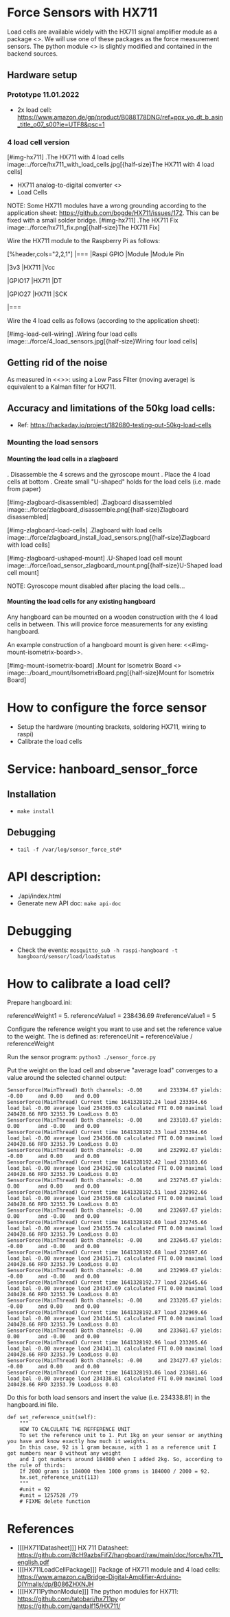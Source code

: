 # Force Sensors with HX711
Load cells are available widely with the HX711 signal amplifier module as a package <<HX711LoadCellPackage>>. 
We will use one of these packages as the force measurement sensors.
The python module <<HX711PythonModule>> is slightly modified and contained in the backend sources.

## Hardware setup

### Prototype 11.01.2022
+ 2x load cell: https://www.amazon.de/gp/product/B088T78DNG/ref=ppx_yo_dt_b_asin_title_o07_s00?ie=UTF8&psc=1


### 4 load cell version

[#img-hx711]
.The HX711 with 4 load cells
image::./force/hx711_with_load_cells.jpg[{half-size}The HX711 with 4 load cells]
- HX711 analog-to-digital converter <<HX711Datasheet>>
- Load Cells

NOTE: Some HX711 modules have a wrong grounding according to the application sheet:
https://github.com/bogde/HX711/issues/172. This can be fixed with a small solder bridge.
[#img-hx711]
.The HX711 Fix
image::./force/hx711_fix.png[{half-size}The HX711 Fix]

Wire the HX711 module to the Raspberry Pi as follows:

[%header,cols="2,2,1"] 
|===
|Raspi GPIO
|Module
|Module Pin

|3v3
|HX711
|Vcc

|GPIO17
|HX711
|DT

|GPIO27
|HX711
|SCK

|===

Wire the 4 load cells as follows (according to the application sheet):

[#img-load-cell-wiring]
.Wiring four load cells
image::./force/4_load_sensors.jpg[{half-size}Wiring four load cells]

## Getting rid of the noise
As measured in <<<LPFvsKalman>>>: using a Low Pass Filter (moving average) is equivalent to a Kalman filter for HX711.

## Accuracy and limitations of the 50kg load cells:
- Ref: https://hackaday.io/project/182680-testing-out-50kg-load-cells


### Mounting the load sensors

#### Mounting the load cells in a zlagboard

. Disassemble the 4 screws and the gyroscope mount
. Place the 4 load cells at bottom 
. Create small "U-shaped" holds for the load cells (i.e. made from paper)

[#img-zlagboard-disassembled]
.Zlagboard disassembled
image::./force/zlagboard_disassemble.png[{half-size}Zlagboard disassembled]

[#img-zlagboard-load-cells]
.Zlagboard with load cells
image::./force/zlagboard_install_load_sensors.png[{half-size}Zlagboard with load cells]

[#img-zlagboard-ushaped-mount]
.U-Shaped load cell mount
image::./force/load_sensor_zlagboard_mount.png[{half-size}U-Shaped load cell mount]

NOTE: Gyroscope mount disabled after placing the load cells...


#### Mounting the load cells for any existing hangboard
Any hangboard can be mounted on a wooden construction with the 4 load cells in 
between. This will provice force measurements for any existing hangboard.

An example construction of a hangboard mount is given here: <<#img-mount-isometrix-board>>.

[#img-mount-isometrix-board]
.Mount for Isometrix Board <<ArduinoHangboard>>
image::./board_mount/IsometrixBoard.png[{half-size}Mount for Isometrix Board]



# How to configure the force sensor
+ Setup the hardware (mounting brackets, soldering HX711, wiring to raspi)
+ Calibrate the load cells


# Service: hanboard_sensor_force
## Installation
+ ``` make install ```

## Debugging
+ `tail -f /var/log/sensor_force_std*`

# API description:
- ./api/index.html
- Generate new API doc: `make api-doc`

# Debugging
- Check the events: `mosquitto_sub -h raspi-hangboard -t  hangboard/sensor/load/loadstatus`


# How to calibrate a load cell?
Prepare hangboard.ini:

referenceWeight1 = 5.
referenceValue1 = 238436.69
#referenceValue1 = 5

Configure the reference weight you want to use and set the reference value to the weight.
The is defined as: referenceUnit = referenceValue / referenceWeight

Run the sensor program:
`python3 ./sensor_force.py`

Put the weight on the load cell and observe "average load" converges to a value around the selected channel output:
```
SensorForce(MainThread) Both channels: -0.00 	 and 233394.67 yields: -0.00 	 and 0.00 	 and 0.00
SensorForce(MainThread) Current time 1641328192.24 load 233394.66 load_bal -0.00 average load 234369.03 calculated FTI 0.00 maximal load 240428.66 RFD 32353.79 LoadLoss 0.03
SensorForce(MainThread) Both channels: -0.00 	 and 233103.67 yields: 0.00 	 and -0.00 	 and 0.00
SensorForce(MainThread) Current time 1641328192.33 load 233394.66 load_bal -0.00 average load 234366.08 calculated FTI 0.00 maximal load 240428.66 RFD 32353.79 LoadLoss 0.03
SensorForce(MainThread) Both channels: -0.00 	 and 232992.67 yields: -0.00 	 and 0.00 	 and 0.00
SensorForce(MainThread) Current time 1641328192.42 load 233103.66 load_bal -0.00 average load 234362.98 calculated FTI 0.00 maximal load 240428.66 RFD 32353.79 LoadLoss 0.03
SensorForce(MainThread) Both channels: -0.00 	 and 232745.67 yields: 0.00 	 and 0.00 	 and 0.00
SensorForce(MainThread) Current time 1641328192.51 load 232992.66 load_bal -0.00 average load 234359.68 calculated FTI 0.00 maximal load 240428.66 RFD 32353.79 LoadLoss 0.03
SensorForce(MainThread) Both channels: -0.00 	 and 232697.67 yields: 0.00 	 and -0.00 	 and 0.00
SensorForce(MainThread) Current time 1641328192.60 load 232745.66 load_bal -0.00 average load 234355.74 calculated FTI 0.00 maximal load 240428.66 RFD 32353.79 LoadLoss 0.03
SensorForce(MainThread) Both channels: -0.00 	 and 232645.67 yields: -0.00 	 and -0.00 	 and 0.00
SensorForce(MainThread) Current time 1641328192.68 load 232697.66 load_bal -0.00 average load 234351.71 calculated FTI 0.00 maximal load 240428.66 RFD 32353.79 LoadLoss 0.03
SensorForce(MainThread) Both channels: -0.00 	 and 232969.67 yields: -0.00 	 and -0.00 	 and 0.00
SensorForce(MainThread) Current time 1641328192.77 load 232645.66 load_bal -0.00 average load 234347.69 calculated FTI 0.00 maximal load 240428.66 RFD 32353.79 LoadLoss 0.03
SensorForce(MainThread) Both channels: -0.00 	 and 233205.67 yields: -0.00 	 and 0.00 	 and 0.00
SensorForce(MainThread) Current time 1641328192.87 load 232969.66 load_bal -0.00 average load 234344.51 calculated FTI 0.00 maximal load 240428.66 RFD 32353.79 LoadLoss 0.03
SensorForce(MainThread) Both channels: -0.00 	 and 233681.67 yields: 0.00 	 and -0.00 	 and 0.00
SensorForce(MainThread) Current time 1641328192.96 load 233205.66 load_bal -0.00 average load 234341.31 calculated FTI 0.00 maximal load 240428.66 RFD 32353.79 LoadLoss 0.03
SensorForce(MainThread) Both channels: -0.00 	 and 234277.67 yields: -0.00 	 and 0.00 	 and 0.00
SensorForce(MainThread) Current time 1641328193.06 load 233681.66 load_bal -0.00 average load 234338.81 calculated FTI 0.00 maximal load 240428.66 RFD 32353.79 LoadLoss 0.03
```

Do this for both load sensors and insert the value (i.e. 234338.81) in the hangboard.ini file.

    def set_reference_unit(self):
        """
        HOW TO CALCULATE THE REFFERENCE UNIT
        To set the reference unit to 1. Put 1kg on your sensor or anything you have and know exactly how much it weights.
        In this case, 92 is 1 gram because, with 1 as a reference unit I got numbers near 0 without any weight
        and I got numbers around 184000 when I added 2kg. So, according to the rule of thirds:
        If 2000 grams is 184000 then 1000 grams is 184000 / 2000 = 92.
        hx.set_reference_unit(113)
        """
        #unit = 92
        #unit = 1257528 /79
        # FIXME delete function

        


# References
* [[[HX711Datasheet]]] HX 711 Datasheet: https://github.com/8cH9azbsFifZ/hangboard/raw/main/doc/force/hx711_english.pdf
* [[[HX711LoadCellPackage]]] Package of HX711 module and 4 load cells: https://www.amazon.ca/Bridge-Digital-Amplifier-Arduino-DIYmalls/dp/B086ZHXNJH
* [[[HX711PythonModule]]] The python modules for HX711: https://github.com/tatobari/hx711py or https://github.com/gandalf15/HX711/